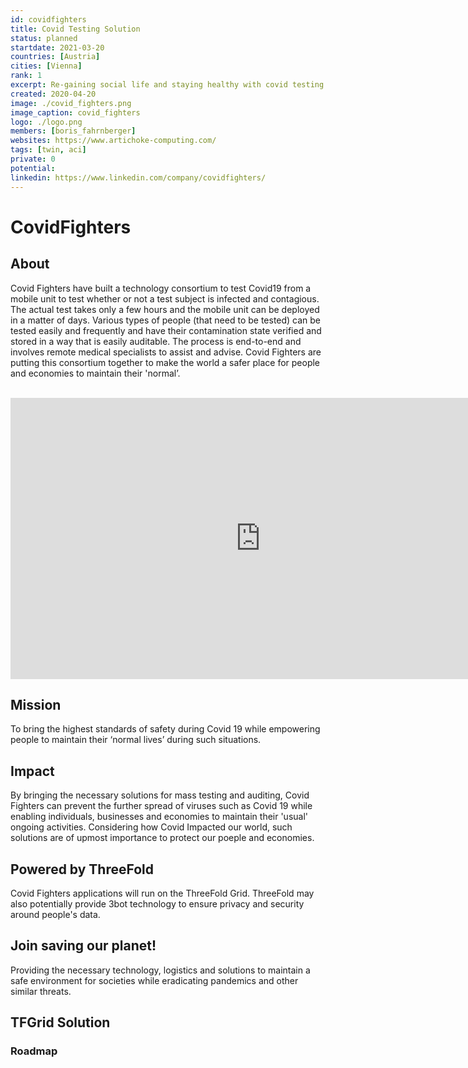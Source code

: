```yaml
---
id: covidfighters
title: Covid Testing Solution
status: planned
startdate: 2021-03-20
countries: [Austria]
cities: [Vienna]
rank: 1
excerpt: Re-gaining social life and staying healthy with covid testing solution on Crystal Twin.
created: 2020-04-20
image: ./covid_fighters.png
image_caption: covid_fighters
logo: ./logo.png
members: [boris_fahrnberger]
websites: https://www.artichoke-computing.com/
tags: [twin, aci]
private: 0
potential:
linkedin: https://www.linkedin.com/company/covidfighters/
---
```


# CovidFighters

## About

Covid Fighters have built a technology consortium to test Covid19 from a mobile unit to test whether or not a test subject is infected and contagious. The actual test takes only a few hours and the mobile unit can be deployed in a matter of days.
Various types of people (that need to be tested) can be tested easily and frequently and have their contamination state verified and stored in a way that is easily auditable. The process is end-to-end and involves remote medical specialists to assist and advise. Covid Fighters are putting this consortium together to make the world a safer place for people and economies to maintain their 'normal’.

<BR>

<iframe src="https://player.vimeo.com/video/412336565" width="800" height="450" frameborder="0" allow="autoplay; fullscreen" allowfullscreen></iframe>

<BR>


## Mission

To bring the highest standards of safety during Covid 19 while empowering people to maintain their ‘normal lives’ during such situations.

## Impact

By bringing the necessary solutions for mass testing and auditing, Covid Fighters can prevent the further spread of viruses such as Covid 19 while enabling individuals, businesses and economies to maintain their 'usual' ongoing activities. Considering how Covid Impacted our world, such solutions are of upmost importance to protect our poeple and economies.

## Powered by ThreeFold

Covid Fighters applications will run on the ThreeFold Grid. ThreeFold may also potentially provide 3bot technology to ensure privacy and security around people's data.

## Join saving our planet!

Providing the necessary technology, logistics and solutions to maintain a safe environment for societies while eradicating pandemics and other similar threats.

## TFGrid Solution

### Roadmap


